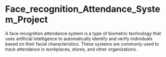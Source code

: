 # Face_recognition_Attendance_System_Project
A face recognition attendance system is a type of biometric technology that uses artificial intelligence to automatically identify and verify individuals based on their facial characteristics. These systems are commonly used to track attendance in workplaces, stores, and other organizations.
